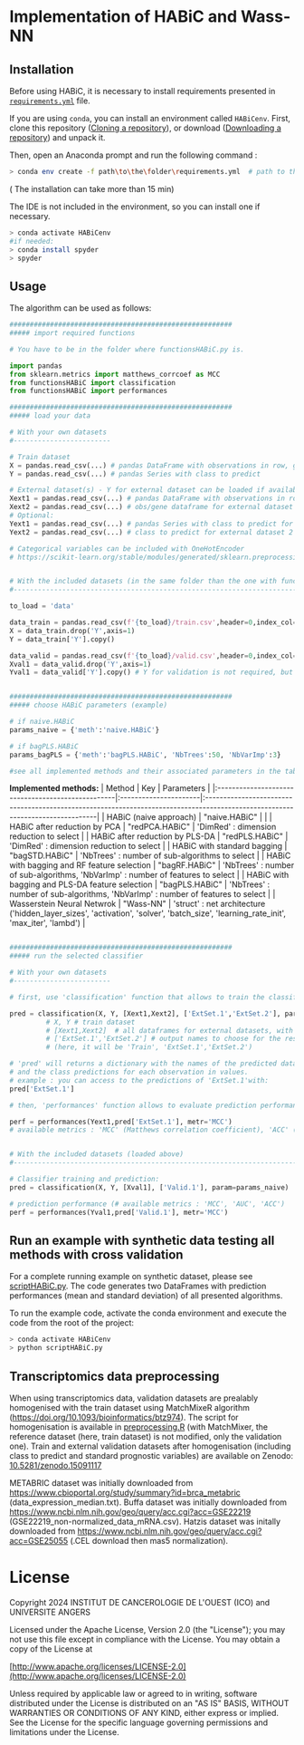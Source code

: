 # Implementation of HABiC and Wass-NN

## Installation
Before using HABiC, it is necessary to install requirements presented in [`requirements.yml`](requirements.yml) file.

If you are using `conda`, you can install an environment called `HABiCenv`. First, clone this repository ([Cloning a repository](https://docs.github.com/en/repositories/creating-and-managing-repositories/cloning-a-repository)), or download ([Downloading a repository](https://docs.github.com/en/get-started/start-your-journey/downloading-files-from-github)) and unpack it. 

Then, open an Anaconda prompt and run the following command :
```bash
> conda env create -f path\to\the\folder\requirements.yml  # path to the folder where the requirements.yml file is
```
( The installation can take more than 15 min)

The IDE is not included in the environment, so you can install one if necessary.
```bash
> conda activate HABiCenv
#if needed:
> conda install spyder  
> spyder 
```


## Usage 

The algorithm can be used as follows:

```python
#######################################################
##### import required functions

# You have to be in the folder where functionsHABiC.py is.

import pandas
from sklearn.metrics import matthews_corrcoef as MCC
from functionsHABiC import classification
from functionsHABiC import performances 

#######################################################
##### load your data

# With your own datasets
#------------------------

# Train dataset
X = pandas.read_csv(...) # pandas DataFrame with observations in row, genes in column
Y = pandas.read_csv(...) # pandas Series with class to predict

# External dataset(s) - Y for external dataset can be loaded if available, to realize performance tests.
Xext1 = pandas.read_csv(...) # pandas DataFrame with observations in row, genes in column for external dataset 1
Xext2 = pandas.read_csv(...) # obs/gene dataframe for external dataset 2
# Optional:
Yext1 = pandas.read_csv(...) # pandas Series with class to predict for external dataset 1
Yext2 = pandas.read_csv(...) # class to predict for external dataset 2

# Categorical variables can be included with OneHotEncoder
# https://scikit-learn.org/stable/modules/generated/sklearn.preprocessing.OneHotEncoder.html


# With the included datasets (in the same folder than the one with functionsHABiC.py file)
#-------------------------------------------------------------------------------------------------

to_load = 'data'

data_train = pandas.read_csv(f'{to_load}/train.csv',header=0,index_col=0)
X = data_train.drop('Y',axis=1)
Y = data_train['Y'].copy()

data_valid = pandas.read_csv(f'{to_load}/valid.csv',header=0,index_col=0)
Xval1 = data_valid.drop('Y',axis=1)
Yval1 = data_valid['Y'].copy() # Y for validation is not required, but can be loaded in order to allow perfomance evaluation


#######################################################
##### choose HABiC parameters (example)

# if naive.HABiC
params_naive = {'meth':'naive.HABiC'}  

# if bagPLS.HABiC
params_bagPLS = {'meth':'bagPLS.HABiC', 'NbTrees':50, 'NbVarImp':3}

#see all implemented methods and their associated parameters in the table below

```


**Implemented methods:**
| Method 						                    | Key 					| Parameters 										                                                                            |
|:--------------------------------------------------|:----------------------|:------------------------------------------------------------------------------------------------------------------------------|
| HABiC (naive approach)	                        | "naive.HABiC" 		|                                         			                                                                            |
| HABiC after reduction by PCA					    | "redPCA.HABiC" 		| 'DimRed' : dimension reduction to select            	                                                                                |
| HABiC after reduction by PLS-DA				    | "redPLS.HABiC" 		| 'DimRed' : dimension reduction to select    					                                                                        |
| HABiC with standard bagging				        | "bagSTD.HABiC" 		| 'NbTrees' : number of sub-algorithms	to select  			                                                                            |
| HABiC with bagging and RF feature selection 		| "bagRF.HABiC" 		| 'NbTrees' : number of sub-algorithms, 'NbVarImp' : number of features to select	                                            |
| HABiC with bagging and PLS-DA feature selection	| "bagPLS.HABiC" 	    | 'NbTrees' : number of sub-algorithms, 'NbVarImp' : number of features to select	                                            |
| Wasserstein Neural Netwrok 	                    | "Wass-NN" 	        | 'struct' : net architecture ('hidden_layer_sizes', 'activation', 'solver', 'batch_size', 'learning_rate_init', 'max_iter', 'lambd') |

```python

#######################################################
##### run the selected classifier

# With your own datasets
#------------------------

# first, use 'classification' function that allows to train the classifier and perform predictions at the same time:

pred = classification(X, Y, [Xext1,Xext2], ['ExtSet.1','ExtSet.2'], param=params_naive)
         # X, Y # train dataset
         # [Xext1,Xext2]  # all dataframes for external datasets, with variables in column and observations in row
         # ['ExtSet.1','ExtSet.2'] # output names to choose for the results table, 'Train' is automatically included
         # (here, it will be 'Train', 'ExtSet.1','ExtSet.2')

# 'pred' will returns a dictionary with the names of the predicted datasets in keys,
# and the class predictions for each observation in values.
# example : you can access to the predictions of 'ExtSet.1'with:
pred['ExtSet.1']

# then, 'performances' function allows to evaluate prediction performance if the true class is known:

perf = performances(Yext1,pred['ExtSet.1'], metr='MCC')
# available metrics : 'MCC' (Matthews correlation coefficient), 'ACC' (accuracy score), 'AUC' (area under the ROC curve)


# With the included datasets (loaded above)
#-------------------------------------------------------------------------------------------------

# Classifier training and prediction:
pred = classification(X, Y, [Xval1], ['Valid.1'], param=params_naive)

# prediction performance (# available metrics : 'MCC', 'AUC', 'ACC')
perf = performances(Yval1,pred['Valid.1'], metr='MCC') 


```

## Run an example with synthetic data testing all methods with cross validation 

For a complete running example on synthetic dataset, please see [scriptHABiC.py](scriptHABiC.py).
The code generates two DataFrames with prediction performances (mean and standard deviation) of all presented algorithms. 

To run the example code, activate the conda environment and execute the code from the root of the project:
```bash
> conda activate HABiCenv
> python scriptHABiC.py
```


## Transcriptomics data preprocessing
When using transcriptomics data, validation datasets are prealably homogenised with the train dataset using MatchMixeR algorithm (https://doi.org/10.1093/bioinformatics/btz974).
The script for homogenisation is available in [preprocessing.R](preprocessing.R) (with MatchMixer, the reference dataset (here, train dataset) is not modified, only the validation one).
Train and external validation datasets after homogenisation (including class to predict and standard prognostic variables) are available on Zenodo: [10.5281/zenodo.15091117](https://doi.org/10.5281/zenodo.15091117)

METABRIC dataset was initially downloaded from https://www.cbioportal.org/study/summary?id=brca_metabric (data_expression_median.txt).
Buffa dataset was initially downloaded from https://www.ncbi.nlm.nih.gov/geo/query/acc.cgi?acc=GSE22219 (GSE22219_non-normalized_data_mRNA.csv).
Hatzis dataset was initally downloaded from https://www.ncbi.nlm.nih.gov/geo/query/acc.cgi?acc=GSE25055  (.CEL download then mas5 normalization).


# License

   Copyright 2024 INSTITUT DE CANCEROLOGIE DE L'OUEST (ICO) and UNIVERSITE ANGERS

   Licensed under the Apache License, Version 2.0 (the "License");
   you may not use this file except in compliance with the License.
   You may obtain a copy of the License at

   [http://www.apache.org/licenses/LICENSE-2.0](http://www.apache.org/licenses/LICENSE-2.0)

   Unless required by applicable law or agreed to in writing, software
   distributed under the License is distributed on an "AS IS" BASIS,
   WITHOUT WARRANTIES OR CONDITIONS OF ANY KIND, either express or implied.
   See the License for the specific language governing permissions and
   limitations under the License.
